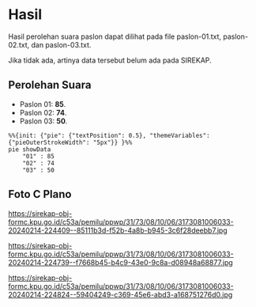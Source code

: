 # Hasil

Hasil perolehan suara paslon dapat dilihat pada file paslon-01.txt, paslon-02.txt, dan paslon-03.txt.

Jika tidak ada, artinya data tersebut belum ada pada SIREKAP.

## Perolehan Suara

 * Paslon 01: **85**.
 * Paslon 02: **74**.
 * Paslon 03: **50**.

```mermaid
%%{init: {"pie": {"textPosition": 0.5}, "themeVariables": {"pieOuterStrokeWidth": "5px"}} }%%
pie showData
    "01" : 85
    "02" : 74
    "03" : 50
```
## Foto C Plano

https://sirekap-obj-formc.kpu.go.id/c53a/pemilu/ppwp/31/73/08/10/06/3173081006033-20240214-224409--85111b3d-f52b-4a8b-b945-3c6f28deebb7.jpg

https://sirekap-obj-formc.kpu.go.id/c53a/pemilu/ppwp/31/73/08/10/06/3173081006033-20240214-224739--f7668b45-b4c9-43e0-9c8a-d08948a68877.jpg

https://sirekap-obj-formc.kpu.go.id/c53a/pemilu/ppwp/31/73/08/10/06/3173081006033-20240214-224824--59404249-c369-45e6-abd3-a168751276d0.jpg

